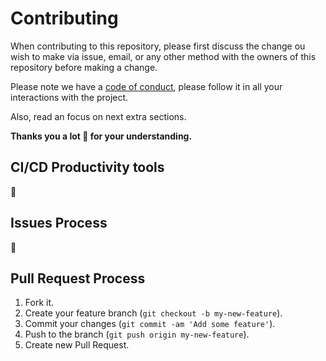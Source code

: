# Contributing

When contributing to this repository, please first discuss the change ou wish to make via issue, email, or any other method with the owners of this repository before making a change.

Please note we have a [code of conduct](CODE_OF_CONDUCT.md), please follow it in all your interactions with the project.

Also, read an focus on next extra sections.

**Thanks you a lot 🙏 for your understanding.**


## CI/CD Productivity tools

🚧


## Issues Process

🚧


## Pull Request Process

1. Fork it.
2. Create your feature branch (`git checkout -b my-new-feature`).
3. Commit your changes (`git commit -am 'Add some feature'`).
4. Push to the branch (`git push origin my-new-feature`).
5. Create new Pull Request.
